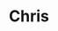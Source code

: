 ---
title:  "Chris"
username: chris-lopez
displayname: Chris Lopez
firstname: Chris
lastname: Lopez
position: Public Services Assistant for Young Research Library’s Humanities and Social Sciences Division
start-date: 
end-date:
category: Creative Team
bio: >- 
    Chris Lopez is a Public Services assistant at UCLA Library embedded in the Young Research Library. Chris serves as a Library website editor and works on a team designed to support and innovate Research services. Chris loves exploring multimodal avenues for teaching and learning so that all can participate in learning process.
profile: /assets/images/team/chris.jpg
features:
    - feature-title: 
      feature-img: 
      feature-url: 
      feature-note: 
---